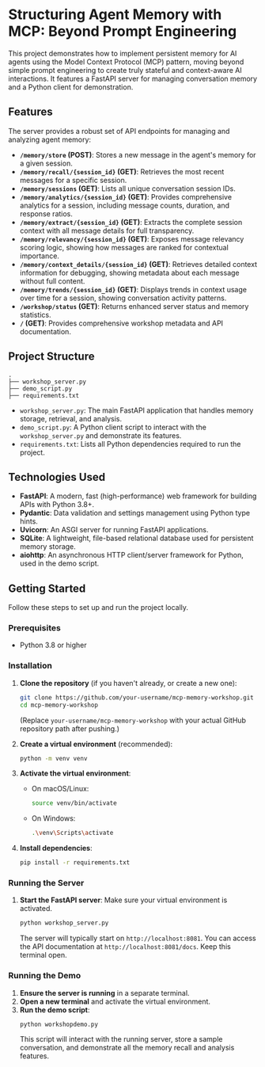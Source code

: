 # Structuring Agent Memory with MCP: Beyond Prompt Engineering

This project demonstrates how to implement persistent memory for AI agents using the Model Context Protocol (MCP) pattern, moving beyond simple prompt engineering to create truly stateful and context-aware AI interactions. It features a FastAPI server for managing conversation memory and a Python client for demonstration.

## Features

The server provides a robust set of API endpoints for managing and analyzing agent memory:

*   **`/memory/store` (POST)**: Stores a new message in the agent's memory for a given session.
*   **`/memory/recall/{session_id}` (GET)**: Retrieves the most recent messages for a specific session.
*   **`/memory/sessions` (GET)**: Lists all unique conversation session IDs.
*   **`/memory/analytics/{session_id}` (GET)**: Provides comprehensive analytics for a session, including message counts, duration, and response ratios.
*   **`/memory/extract/{session_id}` (GET)**: Extracts the complete session context with all message details for full transparency.
*   **`/memory/relevancy/{session_id}` (GET)**: Exposes message relevancy scoring logic, showing how messages are ranked for contextual importance.
*   **`/memory/context_details/{session_id}` (GET)**: Retrieves detailed context information for debugging, showing metadata about each message without full content.
*   **`/memory/trends/{session_id}` (GET)**: Displays trends in context usage over time for a session, showing conversation activity patterns.
*   **`/workshop/status` (GET)**: Returns enhanced server status and memory statistics.
*   **`/` (GET)**: Provides comprehensive workshop metadata and API documentation.

## Project Structure

```
.
├── workshop_server.py
├── demo_script.py
├── requirements.txt
```

*   `workshop_server.py`: The main FastAPI application that handles memory storage, retrieval, and analysis.
*   `demo_script.py`: A Python client script to interact with the `workshop_server.py` and demonstrate its features.
*   `requirements.txt`: Lists all Python dependencies required to run the project.


## Technologies Used

*   **FastAPI**: A modern, fast (high-performance) web framework for building APIs with Python 3.8+.
*   **Pydantic**: Data validation and settings management using Python type hints.
*   **Uvicorn**: An ASGI server for running FastAPI applications.
*   **SQLite**: A lightweight, file-based relational database used for persistent memory storage.
*   **aiohttp**: An asynchronous HTTP client/server framework for Python, used in the demo script.

## Getting Started

Follow these steps to set up and run the project locally.

### Prerequisites

*   Python 3.8 or higher

### Installation

1.  **Clone the repository** (if you haven't already, or create a new one):
    ```bash
    git clone https://github.com/your-username/mcp-memory-workshop.git
    cd mcp-memory-workshop
    ```
    (Replace `your-username/mcp-memory-workshop` with your actual GitHub repository path after pushing.)

2.  **Create a virtual environment** (recommended):
    ```bash
    python -m venv venv
    ```

3.  **Activate the virtual environment**:
    *   On macOS/Linux:
        ```bash
        source venv/bin/activate
        ```
    *   On Windows:
        ```bash
        .\venv\Scripts\activate
        ```

4.  **Install dependencies**:
    ```bash
    pip install -r requirements.txt
    ```

### Running the Server

1.  **Start the FastAPI server**:
    Make sure your virtual environment is activated.
    ```bash
    python workshop_server.py
    ```
    The server will typically start on `http://localhost:8081`. You can access the API documentation at `http://localhost:8081/docs`. Keep this terminal open.

### Running the Demo

1.  **Ensure the server is running** in a separate terminal.
2.  **Open a new terminal** and activate the virtual environment.
3.  **Run the demo script**:
    ```bash
    python workshopdemo.py
    ```
    This script will interact with the running server, store a sample conversation, and demonstrate all the memory recall and analysis features.

